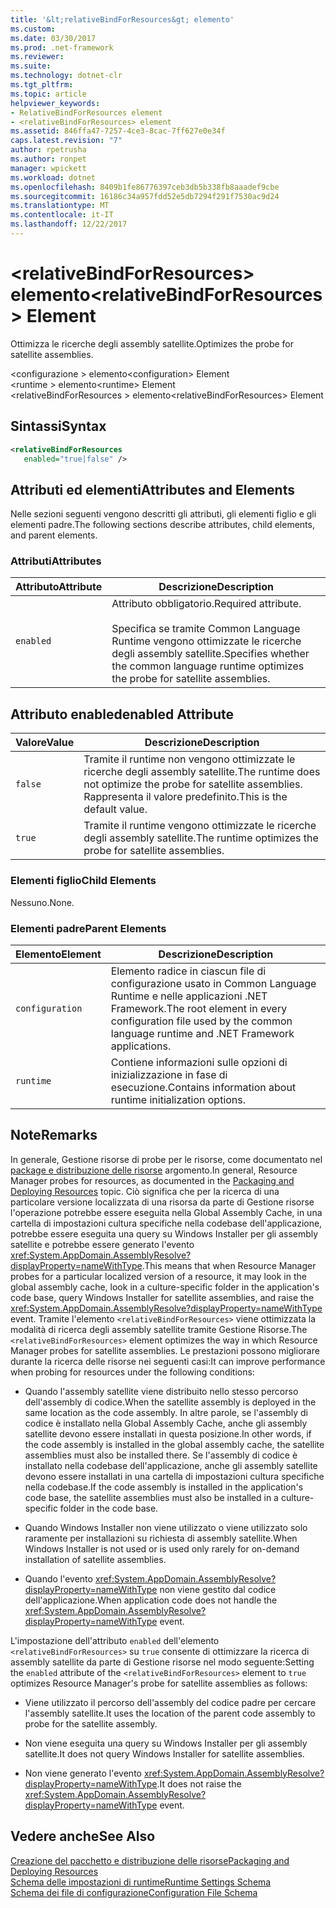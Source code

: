 ```yaml
---
title: '&lt;relativeBindForResources&gt; elemento'
ms.custom: 
ms.date: 03/30/2017
ms.prod: .net-framework
ms.reviewer: 
ms.suite: 
ms.technology: dotnet-clr
ms.tgt_pltfrm: 
ms.topic: article
helpviewer_keywords:
- RelativeBindForResources element
- <relativeBindForResources> element
ms.assetid: 846ffa47-7257-4ce3-8cac-7ff627e0e34f
caps.latest.revision: "7"
author: rpetrusha
ms.author: ronpet
manager: wpickett
ms.workload: dotnet
ms.openlocfilehash: 8409b1fe86776397ceb3db5b338fb8aaadef9cbe
ms.sourcegitcommit: 16186c34a957fdd52e5db7294f291f7530ac9d24
ms.translationtype: MT
ms.contentlocale: it-IT
ms.lasthandoff: 12/22/2017
---
```

# <a name="ltrelativebindforresourcesgt-element"></a><span data-ttu-id="6259a-102">&lt;relativeBindForResources&gt; elemento</span><span class="sxs-lookup"><span data-stu-id="6259a-102">&lt;relativeBindForResources&gt; Element</span></span>
<span data-ttu-id="6259a-103">Ottimizza le ricerche degli assembly satellite.</span><span class="sxs-lookup"><span data-stu-id="6259a-103">Optimizes the probe for satellite assemblies.</span></span>  
  
 <span data-ttu-id="6259a-104">\<configurazione > elemento</span><span class="sxs-lookup"><span data-stu-id="6259a-104">\<configuration> Element</span></span>  
<span data-ttu-id="6259a-105">\<runtime > elemento</span><span class="sxs-lookup"><span data-stu-id="6259a-105">\<runtime> Element</span></span>  
<span data-ttu-id="6259a-106">\<relativeBindForResources > elemento</span><span class="sxs-lookup"><span data-stu-id="6259a-106">\<relativeBindForResources> Element</span></span>  
  
## <a name="syntax"></a><span data-ttu-id="6259a-107">Sintassi</span><span class="sxs-lookup"><span data-stu-id="6259a-107">Syntax</span></span>  
  
```xml
<relativeBindForResources    
   enabled="true|false" />  
```  
  
## <a name="attributes-and-elements"></a><span data-ttu-id="6259a-108">Attributi ed elementi</span><span class="sxs-lookup"><span data-stu-id="6259a-108">Attributes and Elements</span></span>  
 <span data-ttu-id="6259a-109">Nelle sezioni seguenti vengono descritti gli attributi, gli elementi figlio e gli elementi padre.</span><span class="sxs-lookup"><span data-stu-id="6259a-109">The following sections describe attributes, child elements, and parent elements.</span></span>  
  
### <a name="attributes"></a><span data-ttu-id="6259a-110">Attributi</span><span class="sxs-lookup"><span data-stu-id="6259a-110">Attributes</span></span>  
  
|<span data-ttu-id="6259a-111">Attributo</span><span class="sxs-lookup"><span data-stu-id="6259a-111">Attribute</span></span>|<span data-ttu-id="6259a-112">Descrizione</span><span class="sxs-lookup"><span data-stu-id="6259a-112">Description</span></span>|  
|---------------|-----------------|  
|`enabled`|<span data-ttu-id="6259a-113">Attributo obbligatorio.</span><span class="sxs-lookup"><span data-stu-id="6259a-113">Required attribute.</span></span><br /><br /> <span data-ttu-id="6259a-114">Specifica se tramite Common Language Runtime vengono ottimizzate le ricerche degli assembly satellite.</span><span class="sxs-lookup"><span data-stu-id="6259a-114">Specifies whether the common language runtime optimizes the probe for satellite assemblies.</span></span>|  
  
## <a name="enabled-attribute"></a><span data-ttu-id="6259a-115">Attributo enabled</span><span class="sxs-lookup"><span data-stu-id="6259a-115">enabled Attribute</span></span>  
  
|<span data-ttu-id="6259a-116">Valore</span><span class="sxs-lookup"><span data-stu-id="6259a-116">Value</span></span>|<span data-ttu-id="6259a-117">Descrizione</span><span class="sxs-lookup"><span data-stu-id="6259a-117">Description</span></span>|  
|-----------|-----------------|  
|`false`|<span data-ttu-id="6259a-118">Tramite il runtime non vengono ottimizzate le ricerche degli assembly satellite.</span><span class="sxs-lookup"><span data-stu-id="6259a-118">The runtime does not optimize the probe for satellite assemblies.</span></span> <span data-ttu-id="6259a-119">Rappresenta il valore predefinito.</span><span class="sxs-lookup"><span data-stu-id="6259a-119">This is the default value.</span></span>|  
|`true`|<span data-ttu-id="6259a-120">Tramite il runtime vengono ottimizzate le ricerche degli assembly satellite.</span><span class="sxs-lookup"><span data-stu-id="6259a-120">The runtime optimizes the probe for satellite assemblies.</span></span>|  
  
### <a name="child-elements"></a><span data-ttu-id="6259a-121">Elementi figlio</span><span class="sxs-lookup"><span data-stu-id="6259a-121">Child Elements</span></span>  
 <span data-ttu-id="6259a-122">Nessuno.</span><span class="sxs-lookup"><span data-stu-id="6259a-122">None.</span></span>  
  
### <a name="parent-elements"></a><span data-ttu-id="6259a-123">Elementi padre</span><span class="sxs-lookup"><span data-stu-id="6259a-123">Parent Elements</span></span>  
  
|<span data-ttu-id="6259a-124">Elemento</span><span class="sxs-lookup"><span data-stu-id="6259a-124">Element</span></span>|<span data-ttu-id="6259a-125">Descrizione</span><span class="sxs-lookup"><span data-stu-id="6259a-125">Description</span></span>|  
|-------------|-----------------|  
|`configuration`|<span data-ttu-id="6259a-126">Elemento radice in ciascun file di configurazione usato in Common Language Runtime e nelle applicazioni .NET Framework.</span><span class="sxs-lookup"><span data-stu-id="6259a-126">The root element in every configuration file used by the common language runtime and .NET Framework applications.</span></span>|  
|`runtime`|<span data-ttu-id="6259a-127">Contiene informazioni sulle opzioni di inizializzazione in fase di esecuzione.</span><span class="sxs-lookup"><span data-stu-id="6259a-127">Contains information about runtime initialization options.</span></span>|  
  
## <a name="remarks"></a><span data-ttu-id="6259a-128">Note</span><span class="sxs-lookup"><span data-stu-id="6259a-128">Remarks</span></span>  
 <span data-ttu-id="6259a-129">In generale, Gestione risorse di probe per le risorse, come documentato nel [package e distribuzione delle risorse](../../../../../docs/framework/resources/packaging-and-deploying-resources-in-desktop-apps.md) argomento.</span><span class="sxs-lookup"><span data-stu-id="6259a-129">In general, Resource Manager probes for resources, as documented in the [Packaging and Deploying Resources](../../../../../docs/framework/resources/packaging-and-deploying-resources-in-desktop-apps.md) topic.</span></span> <span data-ttu-id="6259a-130">Ciò significa che per la ricerca di una particolare versione localizzata di una risorsa da parte di Gestione risorse l'operazione potrebbe essere eseguita nella Global Assembly Cache, in una cartella di impostazioni cultura specifiche nella codebase dell'applicazione, potrebbe essere eseguita una query su Windows Installer per gli assembly satellite e potrebbe essere generato l'evento <xref:System.AppDomain.AssemblyResolve?displayProperty=nameWithType>.</span><span class="sxs-lookup"><span data-stu-id="6259a-130">This means that when Resource Manager probes for a particular localized version of a resource, it may look in the global assembly cache, look in a culture-specific folder in the application's code base, query Windows Installer for satellite assemblies, and raise the <xref:System.AppDomain.AssemblyResolve?displayProperty=nameWithType> event.</span></span> <span data-ttu-id="6259a-131">Tramite l'elemento `<relativeBindForResources>` viene ottimizzata la modalità di ricerca degli assembly satellite tramite Gestione Risorse.</span><span class="sxs-lookup"><span data-stu-id="6259a-131">The `<relativeBindForResources>` element optimizes the way in which Resource Manager probes for satellite assemblies.</span></span> <span data-ttu-id="6259a-132">Le prestazioni possono migliorare durante la ricerca delle risorse nei seguenti casi:</span><span class="sxs-lookup"><span data-stu-id="6259a-132">It can improve performance when probing for resources under the following conditions:</span></span>  
  
-   <span data-ttu-id="6259a-133">Quando l'assembly satellite viene distribuito nello stesso percorso dell'assembly di codice.</span><span class="sxs-lookup"><span data-stu-id="6259a-133">When the satellite assembly is deployed in the same location as the code assembly.</span></span> <span data-ttu-id="6259a-134">In altre parole, se l'assembly di codice è installato nella Global Assembly Cache, anche gli assembly satellite devono essere installati in questa posizione.</span><span class="sxs-lookup"><span data-stu-id="6259a-134">In other words, if the code assembly is installed in the global assembly cache, the satellite assemblies must also be installed there.</span></span> <span data-ttu-id="6259a-135">Se l'assembly di codice è installato nella codebase dell'applicazione, anche gli assembly satellite devono essere installati in una cartella di impostazioni cultura specifiche nella codebase.</span><span class="sxs-lookup"><span data-stu-id="6259a-135">If the code assembly is installed in the application's code base, the satellite assemblies must also be installed in a culture-specific folder in the code base.</span></span>  
  
-   <span data-ttu-id="6259a-136">Quando Windows Installer non viene utilizzato o viene utilizzato solo raramente per installazioni su richiesta di assembly satellite.</span><span class="sxs-lookup"><span data-stu-id="6259a-136">When Windows Installer is not used or is used only rarely for on-demand installation of satellite assemblies.</span></span>  
  
-   <span data-ttu-id="6259a-137">Quando l'evento <xref:System.AppDomain.AssemblyResolve?displayProperty=nameWithType> non viene gestito dal codice dell'applicazione.</span><span class="sxs-lookup"><span data-stu-id="6259a-137">When application code does not handle the <xref:System.AppDomain.AssemblyResolve?displayProperty=nameWithType> event.</span></span>  
  
 <span data-ttu-id="6259a-138">L'impostazione dell'attributo `enabled` dell'elemento `<relativeBindForResources>` su `true` consente di ottimizzare la ricerca di assembly satellite da parte di Gestione risorse nel modo seguente:</span><span class="sxs-lookup"><span data-stu-id="6259a-138">Setting the `enabled` attribute of the `<relativeBindForResources>` element to `true` optimizes Resource Manager's probe for satellite assemblies as follows:</span></span>  
  
-   <span data-ttu-id="6259a-139">Viene utilizzato il percorso dell'assembly del codice padre per cercare l'assembly satellite.</span><span class="sxs-lookup"><span data-stu-id="6259a-139">It uses the location of the parent code assembly to probe for the satellite assembly.</span></span>  
  
-   <span data-ttu-id="6259a-140">Non viene eseguita una query su Windows Installer per gli assembly satellite.</span><span class="sxs-lookup"><span data-stu-id="6259a-140">It does not query Windows Installer for satellite assemblies.</span></span>  
  
-   <span data-ttu-id="6259a-141">Non viene generato l'evento <xref:System.AppDomain.AssemblyResolve?displayProperty=nameWithType>.</span><span class="sxs-lookup"><span data-stu-id="6259a-141">It does not raise the <xref:System.AppDomain.AssemblyResolve?displayProperty=nameWithType> event.</span></span>  
  
## <a name="see-also"></a><span data-ttu-id="6259a-142">Vedere anche</span><span class="sxs-lookup"><span data-stu-id="6259a-142">See Also</span></span>  
 [<span data-ttu-id="6259a-143">Creazione del pacchetto e distribuzione delle risorse</span><span class="sxs-lookup"><span data-stu-id="6259a-143">Packaging and Deploying Resources</span></span>](../../../../../docs/framework/resources/packaging-and-deploying-resources-in-desktop-apps.md)  
 [<span data-ttu-id="6259a-144">Schema delle impostazioni di runtime</span><span class="sxs-lookup"><span data-stu-id="6259a-144">Runtime Settings Schema</span></span>](../../../../../docs/framework/configure-apps/file-schema/runtime/index.md)  
 [<span data-ttu-id="6259a-145">Schema dei file di configurazione</span><span class="sxs-lookup"><span data-stu-id="6259a-145">Configuration File Schema</span></span>](../../../../../docs/framework/configure-apps/file-schema/index.md)
